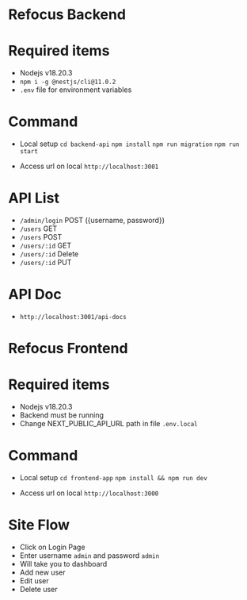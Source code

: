 # Refocus Backend

# Required items

- Nodejs v18.20.3
- `npm i -g @nestjs/cli@11.0.2`
- `.env` file for environment variables

# Command

- Local setup
`cd backend-api`
`npm install`
`npm run migration`
`npm run start`

- Access url on local `http://localhost:3001`

# API List
- `/admin/login` POST ({username, password})
- `/users` GET
- `/users` POST
- `/users/:id` GET
- `/users/:id` Delete
- `/users/:id` PUT


# API Doc

- `http://localhost:3001/api-docs`

# Refocus Frontend

# Required items

- Nodejs v18.20.3
- Backend must be running
- Change NEXT_PUBLIC_API_URL path in file `.env.local`

# Command

- Local setup
`cd frontend-app`
`npm install && npm run dev`

- Access url on local `http://localhost:3000`

# Site Flow

- Click on Login Page
- Enter username `admin` and password `admin`
- Will take you to dashboard
- Add new user
- Edit user
- Delete user
